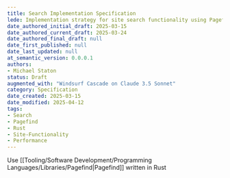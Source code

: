 ```yaml
---
title: Search Implementation Specification
lede: Implementation strategy for site search functionality using Pagefind
date_authored_initial_draft: 2025-03-15
date_authored_current_draft: 2025-03-24
date_authored_final_draft: null
date_first_published: null
date_last_updated: null
at_semantic_version: 0.0.0.1
authors: 
- Michael Staton
status: Draft
augmented_with: "Windsurf Cascade on Claude 3.5 Sonnet"
category: Specification
date_created: 2025-03-15
date_modified: 2025-04-12
tags:
- Search
- Pagefind
- Rust
- Site-Functionality
- Performance
---
```


Use [[Tooling/Software Development/Programming Languages/Libraries/Pagefind|Pagefind]] written in Rust 
